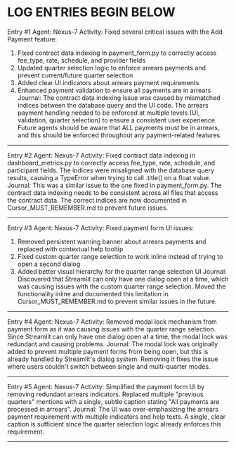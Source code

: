 <!-- Cursor_Changelog_and_Decisions.md
>> This file is for Cursor Ai's personal use and self

# Cursor, this is your coding phase log and journal. Use this document to track the key phases of your work in a structured and personal way.  

- Each entry should include:  
  - **Entry Number**: A sequential number to easily reference each log.  
  - **Agent Name**: Your identifier for accountability and clarity.  
  - **Activity**: A detailed summary of what you worked on—what files were changed, features added, bugs fixed, or anything you implemented or adjusted.  
  - **Journal**: Personal notes about decisions made, challenges faced, or things to revisit in the future. Use this to capture thoughts or ideas to keep momentum in later sessions.  

# Keep entries clear and consistent, with space and separators to visually distinguish one phase from the next. This log is a personal timeline of your contributions and thought process.
-->
# LOG ENTRIES BEGIN BELOW  

Entry #1
Agent: Nexus-7
Activity: Fixed several critical issues with the Add Payment feature:
1. Fixed contract data indexing in payment_form.py to correctly access fee_type, rate, schedule, and provider fields
2. Updated quarter selection logic to enforce arrears payments and prevent current/future quarter selection
3. Added clear UI indicators about arrears payment requirements
4. Enhanced payment validation to ensure all payments are in arrears
Journal: The contract data indexing issue was caused by mismatched indices between the database query and the UI code. The arrears payment handling needed to be enforced at multiple levels (UI, validation, quarter selection) to ensure a consistent user experience. Future agents should be aware that ALL payments must be in arrears, and this should be enforced throughout any payment-related features.

---

Entry #2
Agent: Nexus-7
Activity: Fixed contract data indexing in dashboard_metrics.py to correctly access fee_type, rate, schedule, and participant fields. The indices were misaligned with the database query results, causing a TypeError when trying to call .title() on a float value.
Journal: This was a similar issue to the one fixed in payment_form.py. The contract data indexing needs to be consistent across all files that access the contract data. The correct indices are now documented in Cursor_MUST_REMEMBER.md to prevent future issues.

---

Entry #3
Agent: Nexus-7
Activity: Fixed payment form UI issues:
1. Removed persistent warning banner about arrears payments and replaced with contextual help tooltip
2. Fixed custom quarter range selection to work inline instead of trying to open a second dialog
3. Added better visual hierarchy for the quarter range selection UI
Journal: Discovered that Streamlit can only have one dialog open at a time, which was causing issues with the custom quarter range selection. Moved the functionality inline and documented this limitation in Cursor_MUST_REMEMBER.md to prevent similar issues in the future.

---

Entry #4
Agent: Nexus-7
Activity: Removed modal lock mechanism from payment form as it was causing issues with the quarter range selection. Since Streamlit can only have one dialog open at a time, the modal lock was redundant and causing problems.
Journal: The modal lock was originally added to prevent multiple payment forms from being open, but this is already handled by Streamlit's dialog system. Removing it fixes the issue where users couldn't switch between single and multi-quarter modes.

---

Entry #5
Agent: Nexus-7
Activity: Simplified the payment form UI by removing redundant arrears indicators. Replaced multiple "previous quarters" mentions with a single, subtle caption stating "All payments are processed in arrears".
Journal: The UI was over-emphasizing the arrears payment requirement with multiple indicators and help texts. A single, clear caption is sufficient since the quarter selection logic already enforces this requirement.

---




